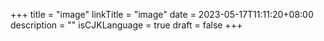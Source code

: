 +++
title = "image"
linkTitle = "image"
date = 2023-05-17T11:11:20+08:00
description = ""
isCJKLanguage = true
draft = false
+++